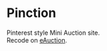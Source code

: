 Pinction
========

Pinterest style Mini Auction site.</br>
Recode on <a href="http://sourceforge.net/projects/eauction-simple/">eAuction</a>. 